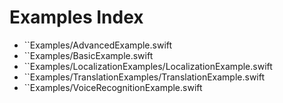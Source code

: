 # Examples Index

- ``Examples/AdvancedExample.swift
- ``Examples/BasicExample.swift
- ``Examples/LocalizationExamples/LocalizationExample.swift
- ``Examples/TranslationExamples/TranslationExample.swift
- ``Examples/VoiceRecognitionExample.swift
